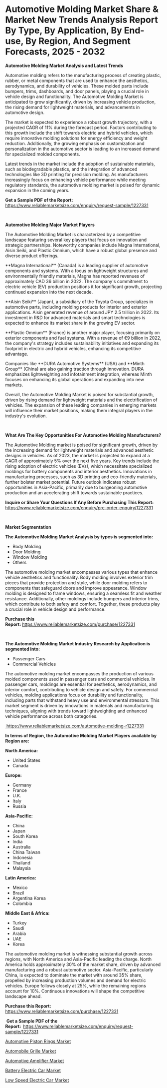 <p><h1>Automotive Molding Market Share & Market New Trends Analysis Report By Type, By Application, By End-use, By Region, And Segment Forecasts, 2025 - 2032</h1></p><p><strong>Automotive Molding Market Analysis and Latest Trends</strong></p>
<p><p>Automotive molding refers to the manufacturing process of creating plastic, rubber, or metal components that are used to enhance the aesthetics, aerodynamics, and durability of vehicles. These molded parts include bumpers, trims, dashboards, and door panels, playing a crucial role in vehicle design and functionality. The Automotive Molding Market is anticipated to grow significantly, driven by increasing vehicle production, the rising demand for lightweight materials, and advancements in automotive design.</p><p>The market is expected to experience a robust growth trajectory, with a projected CAGR of 11% during the forecast period. Factors contributing to this growth include the shift towards electric and hybrid vehicles, which require innovative molding solutions for energy efficiency and weight reduction. Additionally, the growing emphasis on customization and personalization in the automotive sector is leading to an increased demand for specialized molded components.</p><p>Latest trends in the market include the adoption of sustainable materials, such as biodegradable plastics, and the integration of advanced technologies like 3D printing for precision molding. As manufacturers increasingly focus on enhancing vehicle performance while meeting regulatory standards, the automotive molding market is poised for dynamic expansion in the coming years.</p></p>
<p><strong>Get a Sample PDF of the Report:&nbsp;</strong> <a href="https://www.reliablemarketsize.com/enquiry/request-sample/1227331?utm_campaign=2034&utm_medium=2&utm_source=Github&utm_content=ia&utm_term=30032025&utm_id=automotive-molding">https://www.reliablemarketsize.com/enquiry/request-sample/1227331</a></p>
<p>&nbsp;</p>
<p><strong>Automotive Molding Major Market Players</strong></p>
<p><p>The Automotive Molding Market is characterized by a competitive landscape featuring several key players that focus on innovation and strategic partnerships. Noteworthy companies include Magna International, Aisin Seiki, and Plastic Omnium, which have a robust global presence and diverse product offerings. </p><p>**Magna International** (Canada) is a leading supplier of automotive components and systems. With a focus on lightweight structures and environmentally friendly materials, Magna has reported revenues of approximately CAD 36 billion in 2022. The company's commitment to electric vehicle (EV) production positions it for significant growth, projecting continued expansion into the next decade.</p><p>**Aisin Seiki** (Japan), a subsidiary of the Toyota Group, specializes in automotive parts, including molding products for interior and exterior applications. Aisin generated revenue of around JPY 2.5 trillion in 2022. Its investment in R&D for advanced materials and smart technologies is expected to enhance its market share in the growing EV sector.</p><p>**Plastic Omnium** (France) is another major player, focusing primarily on exterior components and fuel systems. With a revenue of €9 billion in 2022, the company's strategy includes sustainability initiatives and expanding its footprint in electric and hybrid vehicles, enhancing its competitive advantage.</p><p>Companies like **DURA Automotive Systems** (USA) and **Minth Group** (China) are also gaining traction through innovation. DURA emphasizes lightweighting and infotainment integration, whereas Minth focuses on enhancing its global operations and expanding into new markets.</p><p>Overall, the Automotive Molding Market is poised for substantial growth, driven by rising demand for lightweight materials and the electrification of vehicles. The expansion of these leading companies in emerging markets will influence their market positions, making them integral players in the industry's evolution.</p></p>
<p>&nbsp;</p>
<p><strong>What Are The Key Opportunities For Automotive Molding Manufacturers?</strong></p>
<p><p>The Automotive Molding market is poised for significant growth, driven by the increasing demand for lightweight materials and advanced aesthetic designs in vehicles. As of 2023, the market is projected to expand at a CAGR of approximately 5% over the next five years. Key trends include the rising adoption of electric vehicles (EVs), which necessitate specialized moldings for battery components and interior aesthetics. Innovations in manufacturing processes, such as 3D printing and eco-friendly materials, further bolster market potential. Future outlook indicates robust opportunities in Asia-Pacific, primarily due to burgeoning automotive production and an accelerating shift towards sustainable practices.</p></p>
<p><strong>Inquire or Share Your Questions If Any Before Purchasing This Report:</strong> <a href="https://www.reliablemarketsize.com/enquiry/pre-order-enquiry/1227331?utm_campaign=2034&utm_medium=2&utm_source=Github&utm_content=ia&utm_term=30032025&utm_id=automotive-molding">https://www.reliablemarketsize.com/enquiry/pre-order-enquiry/1227331</a></p>
<p>&nbsp;</p>
<p><strong>Market Segmentation</strong></p>
<p><strong>The Automotive Molding Market Analysis by types is segmented into:</strong></p>
<p><ul><li>Body Molding</li><li>Door Molding</li><li>Window Molding</li><li>Others</li></ul></p>
<p><p>The automotive molding market encompasses various types that enhance vehicle aesthetics and functionality. Body molding involves exterior trim pieces that provide protection and style, while door molding refers to components that safeguard doors and improve appearance. Window molding is designed to frame windows, ensuring a seamless fit and weather resistance. Additionally, other moldings include bumpers and interior trims, which contribute to both safety and comfort. Together, these products play a crucial role in vehicle design and performance.</p></p>
<p><strong>Purchase this Report:&nbsp;</strong><a href="https://www.reliablemarketsize.com/purchase/1227331?utm_campaign=2034&utm_medium=2&utm_source=Github&utm_content=ia&utm_term=30032025&utm_id=automotive-molding">https://www.reliablemarketsize.com/purchase/1227331</a></p>
<p>&nbsp;</p>
<p><strong>The Automotive Molding Market Industry Research by Application is segmented into:</strong></p>
<p><ul><li>Passenger Cars</li><li>Commercial Vehicles</li></ul></p>
<p><p>The automotive molding market encompasses the production of various molded components used in passenger cars and commercial vehicles. In passenger cars, moldings are essential for aesthetics, aerodynamics, and interior comfort, contributing to vehicle design and safety. For commercial vehicles, molding applications focus on durability and functionality, including parts that withstand heavy use and environmental stressors. This market segment is driven by innovations in materials and manufacturing techniques, aligning with trends toward lightweighting and enhanced vehicle performance across both categories.</p></p>
<p><a href="https://www.reliablemarketsize.com/automotive-molding-r1227331?utm_campaign=2034&utm_medium=2&utm_source=Github&utm_content=ia&utm_term=30032025&utm_id=automotive-molding">&nbsp;https://www.reliablemarketsize.com/automotive-molding-r1227331</a></p>
<p><strong>In terms of Region, the Automotive Molding Market Players available by Region are:</strong></p>
<p>
    <p> <strong> North America: </strong>
        <ul>
            <li>United States</li>
            <li>Canada</li>
        </ul>
        </p> 
    <p> <strong> Europe: </strong>
        <ul>
            <li>Germany</li>
            <li>France</li>
            <li>U.K.</li>
            <li>Italy</li>
            <li>Russia</li>
        </ul>
        </p> 
    <p> <strong> Asia-Pacific: </strong>
        <ul>
            <li>China</li>
            <li>Japan</li>
            <li>South Korea</li>
            <li>India</li>
            <li>Australia</li>
            <li>China Taiwan</li>
            <li>Indonesia</li>
            <li>Thailand</li>
            <li>Malaysia</li>
        </ul>
        </p> 
    <p> <strong> Latin America: </strong>
        <ul>
            <li>Mexico</li>
            <li>Brazil</li>
            <li>Argentina Korea</li>
            <li>Colombia</li>
        </ul>
        </p> 
    <p> <strong> Middle East & Africa: </strong>
        <ul>
            <li>Turkey</li>
            <li>Saudi</li>
            <li>Arabia</li>
            <li>UAE</li>
            <li>Korea</li>
        </ul>
    </p>
    </p>
<p><p>The automotive molding market is witnessing substantial growth across regions, with North America and Asia-Pacific leading the charge. North America holds approximately 30% of the market share, driven by advanced manufacturing and a robust automotive sector. Asia-Pacific, particularly China, is expected to dominate the market with around 35% share, propelled by increasing production volumes and demand for electric vehicles. Europe follows closely at 25%, while the remaining regions account for 10%. Continuous innovations will shape the competitive landscape ahead.</p></p>
<p><strong>Purchase this Report: </strong><a href="https://www.reliablemarketsize.com/purchase/1227331?utm_campaign=2034&utm_medium=2&utm_source=Github&utm_content=ia&utm_term=30032025&utm_id=automotive-molding">https://www.reliablemarketsize.com/purchase/1227331</a></p>
<p>&nbsp;<strong>Get a Sample PDF of the Report:&nbsp;&nbsp;</strong><a href="https://www.reliablemarketsize.com/enquiry/request-sample/1227331?utm_campaign=2034&utm_medium=2&utm_source=Github&utm_content=ia&utm_term=30032025&utm_id=automotive-molding">https://www.reliablemarketsize.com/enquiry/request-sample/1227331</a></p>
<p><strong></strong></p>
<p><p><a href="https://github.com/ernierintzfu/Market-Research-Report-List-1/blob/main/automotive-piston-rings-market.md?utm_campaign=2034&utm_medium=2&utm_source=Github&utm_content=ia&utm_term=30032025&utm_id=automotive-molding">Automotive Piston Rings Market</a></p><p><a href="https://github.com/grevecodeeol/Market-Research-Report-List-1/blob/main/automobile-grille-market.md?utm_campaign=2034&utm_medium=2&utm_source=Github&utm_content=ia&utm_term=30032025&utm_id=automotive-molding">Automobile Grille Market</a></p><p><a href="https://github.com/kielbledeni0/Market-Research-Report-List-1/blob/main/automotive-amplifier-market.md?utm_campaign=2034&utm_medium=2&utm_source=Github&utm_content=ia&utm_term=30032025&utm_id=automotive-molding">Automotive Amplifier Market</a></p><p><a href="https://github.com/janustabarf2/Market-Research-Report-List-1/blob/main/battery-electric-car-market.md?utm_campaign=2034&utm_medium=2&utm_source=Github&utm_content=ia&utm_term=30032025&utm_id=automotive-molding">Battery Electric Car Market</a></p><p><a href="https://github.com/calizlewin2f/Market-Research-Report-List-1/blob/main/low-speed-electric-car-market.md?utm_campaign=2034&utm_medium=2&utm_source=Github&utm_content=ia&utm_term=30032025&utm_id=automotive-molding">Low Speed Electric Car Market</a></p></p>